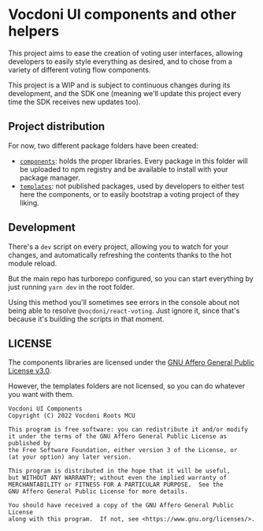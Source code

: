 Vocdoni UI components and other helpers
=======================================

This project aims to ease the creation of voting user interfaces, allowing
developers to easily style everything as desired, and to chose from a variety of
different voting flow components.

This project is a WIP and is subject to continuous changes during its
development, and the SDK one (meaning we'll update this project every time the
SDK receives new updates too).

Project distribution
--------------------

For now, two different package folders have been created:

- [`components`]: holds the proper libraries. Every package in this folder will
  be uploaded to npm registry and be available to install with your package
  manager.
- [`templates`]: not published packages, used by developers to either test here
  the components, or to easily bootstrap a voting project of they liking.

Development
-----------

There's a `dev` script on every project, allowing you to watch for your changes,
and automatically refreshing the contents thanks to the hot module reload.

But the main repo has turborepo configured, so you can start everything by just
running `yarn dev` in the root folder.

Using this method you'll sometimes see errors in the console about not being
able to resolve `@vocdoni/react-voting`. Just ignore it, since that's because
it's building the scripts in that moment.

LICENSE
-------

The components libraries are licensed under the [GNU Affero General Public
License v3.0][license].

However, the templates folders are not licensed, so you can do whatever you want
with them.

    Vocdoni UI Components
    Copyright (C) 2022 Vocdoni Roots MCU

    This program is free software: you can redistribute it and/or modify
    it under the terms of the GNU Affero General Public License as published by
    the Free Software Foundation, either version 3 of the License, or
    (at your option) any later version.

    This program is distributed in the hope that it will be useful,
    but WITHOUT ANY WARRANTY; without even the implied warranty of
    MERCHANTABILITY or FITNESS FOR A PARTICULAR PURPOSE.  See the
    GNU Affero General Public License for more details.

    You should have received a copy of the GNU Affero General Public License
    along with this program.  If not, see <https://www.gnu.org/licenses/>.

[license]: ./LICENSE
[`components`]: ./components
[`templates`]: ./templates

